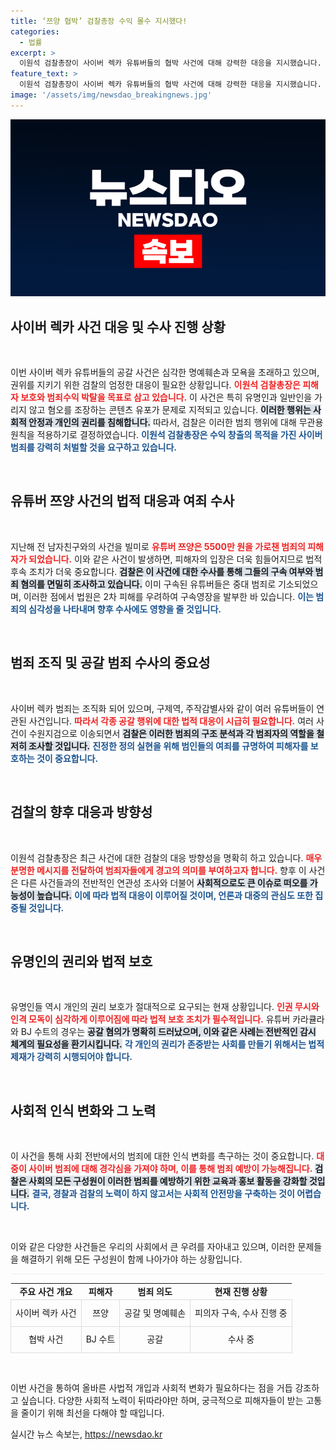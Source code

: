 ```yaml
---
title: ‘쯔양 협박’ 검찰총장 수익 몰수 지시했다!
categories:
  - 법률
excerpt: >
  이원석 검찰총장이 사이버 렉카 유튜버들의 협박 사건에 대해 강력한 대응을 지시했습니다. 수사 범위를 확대하고 범죄수익 박탈을 목표로, 유명인을 겨냥한 악성 콘텐츠와 공갈 범죄에 대해 엄중히 다룰 계획입니다.
feature_text: >
  이원석 검찰총장이 사이버 렉카 유튜버들의 협박 사건에 대해 강력한 대응을 지시했습니다. 수사 범위를 확대하고 범죄수익 박탈을 목표로, 유명인을 겨냥한 악성 콘텐츠와 공갈 범죄에 대해 엄중히 다룰 계획입니다.
image: '/assets/img/newsdao_breakingnews.jpg'
---
```


<p><img src="/assets/img/newsdao_breakingnews.jpg" alt="cryptoinkorea 속보" /></p>

<h2 data-ke-size="size26">사이버 렉카 사건 대응 및 수사 진행 상황</h2>

<p data-ke-size="size16">&nbsp;</p>

<p>이번 사이버 렉카 유튜버들의 공갈 사건은 심각한 명예훼손과 모욕을 초래하고 있으며, 권위를 지키기 위한 검찰의 엄정한 대응이 필요한 상황입니다. <b><span style="color: #ee2323;">이원석 검찰총장은 피해자 보호와 범죄수익 박탈을 목표로 삼고 있습니다.</span></b> 이 사건은 특히 유명인과 일반인을 가리지 않고 혐오를 조장하는 콘텐츠 유포가 문제로 지적되고 있습니다. <b><span style="background-color: #21538527;">이러한 행위는 사회적 안정과 개인의 권리를 침해합니다.</span></b> 따라서, 검찰은 이러한 범죄 행위에 대해 무관용 원칙을 적용하기로 결정하였습니다. <b><span style="color: #1a5490;">이원석 검찰총장은 수익 창출의 목적을 가진 사이버 범죄를 강력히 처벌할 것을 요구하고 있습니다.</span></b></p>

<p data-ke-size="size16">&nbsp;</p>

<h2 data-ke-size="size26">유튜버 쯔양 사건의 법적 대응과 여죄 수사</h2>

<p data-ke-size="size16">&nbsp;</p>

<p>지난해 전 남자친구와의 사건을 빌미로 <b><span style="color: #ee2323;">유튜버 쯔양은 5500만 원을 가로챈 범죄의 피해자가 되었습니다.</span></b> 이와 같은 사건이 발생하면, 피해자의 입장은 더욱 힘들어지므로 법적 후속 조치가 더욱 중요합니다. <b><span style="background-color: #21538527;">검찰은 이 사건에 대한 수사를 통해 그들의 구속 여부와 범죄 혐의를 면밀히 조사하고 있습니다.</span></b> 이미 구속된 유튜버들은 중대 범죄로 기소되었으며, 이러한 점에서 법원은 2차 피해를 우려하여 구속영장을 발부한 바 있습니다. <b><span style="color: #1a5490;">이는 범죄의 심각성을 나타내며 향후 수사에도 영향을 줄 것입니다.</span></b></p>

<p data-ke-size="size16">&nbsp;</p>

<h2 data-ke-size="size26">범죄 조직 및 공갈 범죄 수사의 중요성</h2>

<p data-ke-size="size16">&nbsp;</p>

<p>사이버 렉카 범죄는 조직화 되어 있으며, 구제역, 주작감별사와 같이 여러 유튜버들이 연관된 사건입니다. <b><span style="color: #ee2323;">따라서 각종 공갈 행위에 대한 법적 대응이 시급히 필요합니다.</span></b> 여러 사건이 수원지검으로 이송되면서 <b><span style="background-color: #21538527;">검찰은 이러한 범죄의 구조 분석과 각 범죄자의 역할을 철저히 조사할 것입니다.</span></b> <b><span style="color: #1a5490;">진정한 정의 실현을 위해 범인들의 여죄를 규명하여 피해자를 보호하는 것이 중요합니다.</span></b></p>

<p data-ke-size="size16">&nbsp;</p>

<h2 data-ke-size="size26">검찰의 향후 대응과 방향성</h2>

<p data-ke-size="size16">&nbsp;</p>

<p>이원석 검찰총장은 최근 사건에 대한 검찰의 대응 방향성을 명확히 하고 있습니다. <b><span style="color: #ee2323;">매우 분명한 메시지를 전달하여 범죄자들에게 경고의 의미를 부여하고자 합니다.</span></b> 향후 이 사건은 다른 사건들과의 전반적인 연관성 조사와 더불어 <b><span style="background-color: #21538527;">사회적으로도 큰 이슈로 떠오를 가능성이 높습니다.</span></b> <b><span style="color: #1a5490;">이에 따라 법적 대응이 이루어질 것이며, 언론과 대중의 관심도 또한 집중될 것입니다.</span></b></p>

<p data-ke-size="size16">&nbsp;</p>

<h2 data-ke-size="size26">유명인의 권리와 법적 보호</h2>

<p data-ke-size="size16">&nbsp;</p>

<p>유명인들 역시 개인의 권리 보호가 절대적으로 요구되는 현재 상황입니다. <b><span style="color: #ee2323;">인권 무시와 인격 모독이 심각하게 이루어짐에 따라 법적 보호 조치가 필수적입니다.</span></b> 유튜버 카라큘라와 BJ 수트의 경우는 <b><span style="background-color: #21538527;">공갈 혐의가 명확히 드러났으며, 이와 같은 사례는 전반적인 감시 체계의 필요성을 환기시킵니다.</span></b> <b><span style="color: #1a5490;">각 개인의 권리가 존중받는 사회를 만들기 위해서는 법적 제재가 강력히 시행되어야 합니다.</span></b></p>

<p data-ke-size="size16">&nbsp;</p>

<h2 data-ke-size="size26">사회적 인식 변화와 그 노력</h2>

<p data-ke-size="size16">&nbsp;</p>

<p>이 사건을 통해 사회 전반에서의 범죄에 대한 인식 변화를 촉구하는 것이 중요합니다. <b><span style="color: #ee2323;">대중이 사이버 범죄에 대해 경각심을 가져야 하며, 이를 통해 범죄 예방이 가능해집니다.</span></b> <b><span style="background-color: #21538527;">검찰은 사회의 모든 구성원이 이러한 범죄를 예방하기 위한 교육과 홍보 활동을 강화할 것입니다.</span></b> <b><span style="color: #1a5490;">결국, 경찰과 검찰의 노력이 하지 않고서는 사회적 안전망을 구축하는 것이 어렵습니다.</span></b></p>

<p data-ke-size="size16">&nbsp;</p>

<p>이와 같은 다양한 사건들은 우리의 사회에서 큰 우려를 자아내고 있으며, 이러한 문제들을 해결하기 위해 모든 구성원이 함께 나아가야 하는 상황입니다. </p>

<hr style="height:1px; border:none; background-color:#eee;"/>

<table style="width: 100%; border-collapse: collapse; table-layout: fixed;">
<tr>
<td style="text-align: center; height: 17px;"><b>주요 사건 개요</b></td>
<td style="text-align: center; height: 17px;"><b>피해자</b></td>
<td style="text-align: center; height: 17px;"><b>범죄 의도</b></td>
<td style="text-align: center; height: 17px;"><b>현재 진행 상황</b></td>
</tr>
<tr>
<td style="height: 36px; border: 1px solid #ddd; text-align: center;">사이버 렉카 사건</td>
<td style="border: 1px solid #ddd; text-align: center;">쯔양</td>
<td style="border: 1px solid #ddd; text-align: center;">공갈 및 명예훼손</td>
<td style="border: 1px solid #ddd; text-align: center;">피의자 구속, 수사 진행 중</td>
</tr>
<tr>
<td style="height: 36px; border: 1px solid #ddd; text-align: center;">협박 사건</td>
<td style="border: 1px solid #ddd; text-align: center;">BJ 수트</td>
<td style="border: 1px solid #ddd; text-align: center;">공갈</td>
<td style="border: 1px solid #ddd; text-align: center;">수사 중</td>
</tr>
</table> 

<p data-ke-size="size16">&nbsp;</p>

<p>이번 사건을 통하여 올바른 사법적 개입과 사회적 변화가 필요하다는 점을 거듭 강조하고 싶습니다. 다양한 사회적 노력이 뒤따라야만 하며, 궁극적으로 피해자들이 받는 고통을 줄이기 위해 최선을 다해야 할 때입니다. </p>
실시간 뉴스 속보는, <a href="https://newsdao.kr" rel="dofollow">https://newsdao.kr</a>


